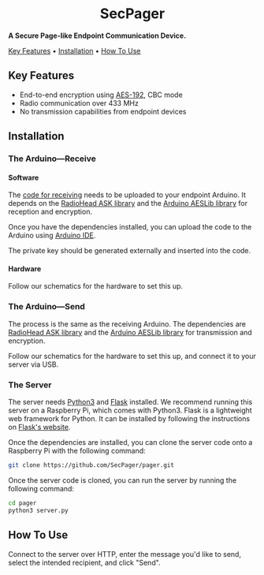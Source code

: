 
<h1 align="center">
  SecPager
</h1>

__A Secure Page-like Endpoint Communication Device.__

[Key Features](#key-features) •
[Installation](#installation) •
[How To Use](#how-to-use)

## Key Features

* End-to-end encryption using [AES-192](https://en.wikipedia.org/wiki/Advanced_Encryption_Standard), CBC mode
* Radio communication over 433 MHz
* No transmission capabilities from endpoint devices

## Installation

### The Arduino—Receive

#### Software

The [code for
receiving](https://github.com/SecPager/pager/blob/main/Receiver_Arduino.ino)
needs to be uploaded to your endpoint Arduino. It depends on the
[RadioHead ASK
library](https://github.com/PaulStoffregen/RadioHead/blob/master/RH_ASK.h)
and the [Arduino AESLib
library](https://www.arduino.cc/reference/en/libraries/aeslib/) for
reception and encryption.

Once you have the dependencies installed, you can upload the code to the
Arduino using [Arduino IDE](https://www.arduino.cc/en/Main/Software).

The private key should be generated externally and inserted into the code.

#### Hardware

Follow our schematics for the hardware to set this up.

### The Arduino—Send

The process is the same as the receiving Arduino. The dependencies are [RadioHead ASK
library](https://github.com/PaulStoffregen/RadioHead/blob/master/RH_ASK.h)
and the [Arduino AESLib
library](https://www.arduino.cc/reference/en/libraries/aeslib/) for
transmission and encryption.

Follow our schematics for the hardware to set this up, and connect it to your server via USB.

### The Server

The server needs [Python3](https://www.python.org/) and [Flask](https://flask.palletsprojects.com/en/2.1.x/) installed. We recommend running this server on a Raspberry Pi, which comes with Python3. Flask is a lightweight web framework for Python. It can be installed by following the instructions on [Flask's website](https://flask.palletsprojects.com/en/2.1.x/installation/).


Once the dependencies are installed, you can clone the server code onto a Raspberry Pi with the following command:

```bash
git clone https://github.com/SecPager/pager.git
```

Once the server code is cloned, you can run the server by running the following command:

```bash
cd pager
python3 server.py
```

## How To Use

Connect to the server over HTTP, enter the message you'd like to send, select the intended recipient, and click "Send".
